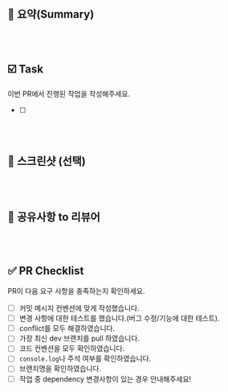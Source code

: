 ## 📝 요약(Summary)

<!--- 변경 사항 및 관련 이슈에 대해 간단하게 작성. 어떻게보다 무엇을 왜 수정했는지 설명. -->

<br><br>

## ☑️ Task

이번 PR에서 진행된 작업을 작성해주세요.

- [ ]

<br><br>

## 📸 스크린샷 (선택)

<br><br>

## 💬 공유사항 to 리뷰어

<!--- 리뷰어가 중점적으로 봐줬으면 좋겠는 부분이 있으면 적어주세요. -->
<!--- 논의해야할 부분이 있다면 적어주세요.-->
<!--- ex) 메서드 XXX의 이름을 더 잘 짓고 싶은데 혹시 좋은 명칭이 있을까요? -->

<br><br>

## ✅ PR Checklist

PR이 다음 요구 사항을 충족하는지 확인하세요.

- [ ] 커밋 메시지 컨벤션에 맞게 작성했습니다.
- [ ] 변경 사항에 대한 테스트를 했습니다.(버그 수정/기능에 대한 테스트).
- [ ] conflict를 모두 해결하였습니다.
- [ ] 가장 최신 dev 브랜치를 pull 하였습니다.
- [ ] 코드 컨벤션을 모두 확인하였습니다.
- [ ] `console.log`나 주석 여부를 확인하였습니다.
- [ ] 브랜치명을 확인하였습니다.
- [ ] 작업 중 dependency 변경사항이 있는 경우 안내해주세요!
